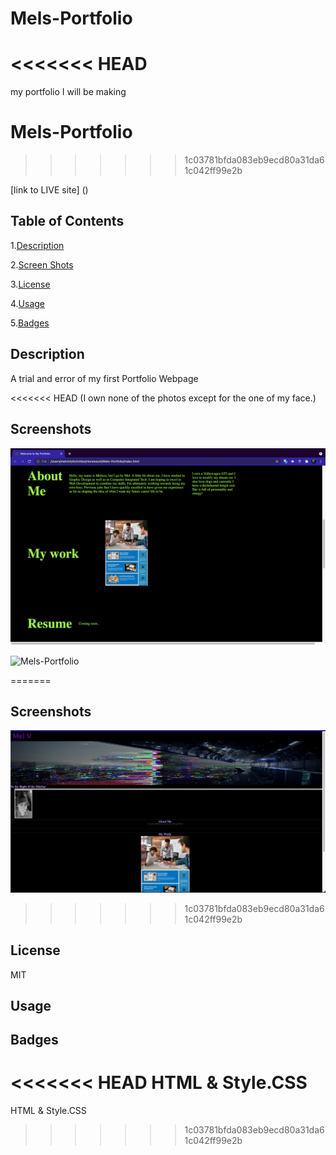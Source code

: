 # Mels-Portfolio
<<<<<<< HEAD
=======
my portfolio I will be making
# Mels-Portfolio
>>>>>>> 1c03781bfda083eb9ecd80a31da61c042ff99e2b


[link to LIVE site] ()

## Table of Contents

1.[Description](#Description)

2.[Screen Shots](#Screenshots)

3.[License](#License)

4.[Usage](#Usage)

5.[Badges](#Badges)

## Description
A trial and error of my first Portfolio Webpage 

<<<<<<< HEAD
(I own none of the photos except for the one of my face.)


## Screenshots

![Mels-Portfolio](assets/images/ss1030.png)

![Mels-Portfolio](assets/images/ss1032.png)

=======

## Screenshots
![Mels-Portfolio](assets/images/screenshot.png)
>>>>>>> 1c03781bfda083eb9ecd80a31da61c042ff99e2b

## License
MIT

## Usage

## Badges
<<<<<<< HEAD
HTML & Style.CSS
=======
HTML & Style.CSS
>>>>>>> 1c03781bfda083eb9ecd80a31da61c042ff99e2b
